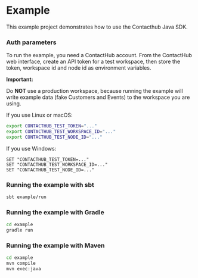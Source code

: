 # Example

This example project demonstrates how to use the Contacthub Java SDK.

### Auth parameters

To run the example, you need a ContactHub account. From the ContactHub web
interface, create an API token for a test workspace, then store the token,
workspace id and node id as environment variables.

**Important:**

Do **NOT** use a production workspace, because running the example will write
example data (fake Customers and Events) to the workspace you are using.

If you use Linux or macOS:

```sh
export CONTACTHUB_TEST_TOKEN="..."
export CONTACTHUB_TEST_WORKSPACE_ID="..."
export CONTACTHUB_TEST_NODE_ID="..."
```

If you use Windows:

```dos
SET "CONTACTHUB_TEST_TOKEN=..."
SET "CONTACTHUB_TEST_WORKSPACE_ID=..."
SET "CONTACTHUB_TEST_NODE_ID=..."
```

### Running the example with sbt

```sh
sbt example/run
```

### Running the example with Gradle

```sh
cd example
gradle run
```

### Running the example with Maven

```sh
cd example
mvn compile
mvn exec:java
```

